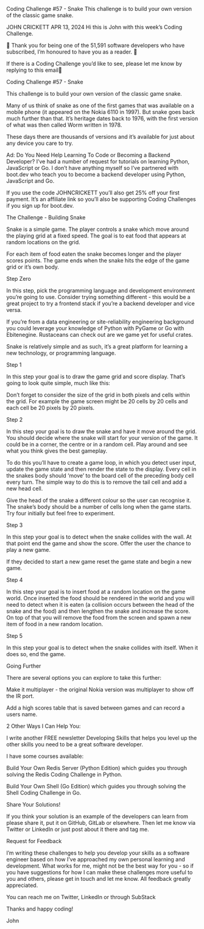 
Coding Challenge #57 - Snake
This challenge is to build your own version of the classic game snake.

JOHN CRICKETT
APR 13, 2024
Hi this is John with this week’s Coding Challenge.

🙏 Thank you for being one of the 51,591 software developers who have subscribed, I’m honoured to have you as a reader. 🎉

If there is a Coding Challenge you’d like to see, please let me know by replying to this email📧

Coding Challenge #57 - Snake

This challenge is to build your own version of the classic game snake.

Many of us think of snake as one of the first games that was available on a mobile phone (it appeared on the Nokia 6110 in 1997). But snake goes back much further than that. It’s heritage dates back to 1976, with the first version of what was then called Worm written in 1978.

These days there are thousands of versions and it’s available for just about any device you care to try.

Ad: Do You Need Help Learning To Code or Becoming a Backend Developer?
I’ve had a number of request for tutorials on learning Python, JavaScript or Go. I don’t have anything myself so I’ve partnered with boot.dev who teach you to become a backend developer using Python, JavaScript and Go.

If you use the code JOHNCRICKETT you’ll also get 25% off your first payment. It’s an affiliate link so you’ll also be supporting Coding Challenges if you sign up for boot.dev.

The Challenge - Building Snake

Snake is a simple game. The player controls a snake which move around the playing grid at a fixed speed. The goal is to eat food that appears at random locations on the grid.

For each item of food eaten the snake becomes longer and the player scores points. The game ends when the snake hits the edge of the game grid or it’s own body.

Step Zero

In this step, pick the programming language and development environment you’re going to use. Consider trying something different - this would be a great project to try a frontend stack if you’re a backend developer and vice versa.

If you’re from a data engineering or site-reliability engineering background you could leverage your knowledge of Python with PyGame or Go with Ebitenegine. Rustaceans can check out are we game yet for useful crates.

Snake is relatively simple and as such, it’s a great platform for learning a new technology, or programming language.

Step 1

In this step your goal is to draw the game grid and score display. That’s going to look quite simple, much like this:


Don’t forget to consider the size of the grid in both pixels and cells within the grid. For example the game screen might be 20 cells by 20 cells and each cell be 20 pixels by 20 pixels.

Step 2

In this step your goal is to draw the snake and have it move around the grid. You should decide where the snake will start for your version of the game. It could be in a corner, the centre or in a random cell. Play around and see what you think gives the best gameplay.

To do this you’ll have to create a game loop, in which you detect user input, update the game state and then render the state to the display. Every cell in the snakes body should ‘move’ to the board cell of the preceding body cell every turn. The simple way to do this is to remove the tail cell and add a new head cell.

Give the head of the snake a different colour so the user can recognise it. The snake’s body should be a number of cells long when the game starts. Try four initially but feel free to experiment.


Step 3

In this step your goal is to detect when the snake collides with the wall. At that point end the game and show the score. Offer the user the chance to play a new game.

If they decided to start a new game reset the game state and begin a new game.

Step 4

In this step your goal is to insert food at a random location on the game world. Once inserted the food should be rendered in the world and you will need to detect when it is eaten (a collision occurs between the head of the snake and the food) and then lengthen the snake and increase the score. On top of that you will remove the food from the screen and spawn a new item of food in a new random location.

Step 5

In this step your goal is to detect when the snake collides with itself. When it does so, end the game.

Going Further

There are several options you can explore to take this further:

Make it multiplayer - the original Nokia version was multiplayer to show off the IR port.

Add a high scores table that is saved between games and can record a users name.

2 Other Ways I Can Help You:

I write another FREE newsletter Developing Skills that helps you level up the other skills you need to be a great software developer.

I have some courses available:

Build Your Own Redis Server (Python Edition) which guides you through solving the Redis Coding Challenge in Python.

Build Your Own Shell (Go Edition) which guides you through solving the Shell Coding Challenge in Go.

Share Your Solutions!

If you think your solution is an example of the developers can learn from please share it, put it on GitHub, GitLab or elsewhere. Then let me know via Twitter or LinkedIn or just post about it there and tag me.

Request for Feedback

I’m writing these challenges to help you develop your skills as a software engineer based on how I’ve approached my own personal learning and development. What works for me, might not be the best way for you - so if you have suggestions for how I can make these challenges more useful to you and others, please get in touch and let me know. All feedback greatly appreciated.

You can reach me on Twitter, LinkedIn or through SubStack

Thanks and happy coding!

John